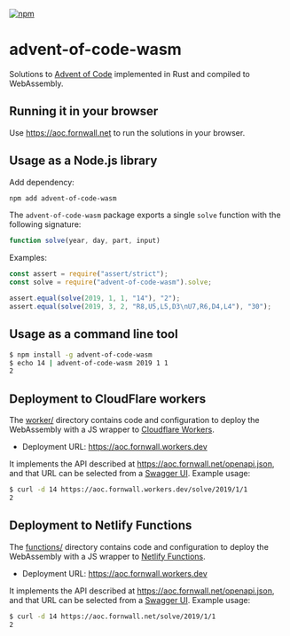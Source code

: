 [![npm](https://img.shields.io/npm/v/advent-of-code-wasm.svg)](https://www.npmjs.com/package/advent-of-code-wasm)

# advent-of-code-wasm

Solutions to [Advent of Code](https://adventofcode.com/) implemented in Rust and compiled to WebAssembly.

## Running it in your browser

Use https://aoc.fornwall.net to run the solutions in your browser.

## Usage as a Node.js library

Add dependency:

```sh
npm add advent-of-code-wasm
```

The `advent-of-code-wasm` package exports a single `solve` function with the following signature:

```js
function solve(year, day, part, input)
```

Examples:

```js
const assert = require("assert/strict");
const solve = require("advent-of-code-wasm").solve;

assert.equal(solve(2019, 1, 1, "14"), "2");
assert.equal(solve(2019, 3, 2, "R8,U5,L5,D3\nU7,R6,D4,L4"), "30");
```

## Usage as a command line tool

```sh
$ npm install -g advent-of-code-wasm
$ echo 14 | advent-of-code-wasm 2019 1 1
2
```

## Deployment to CloudFlare workers

The [worker/](https://github.com/fornwall/advent-of-code/tree/master/crates/wasm/worker) directory contains code and configuration to deploy the WebAssembly with a JS wrapper to [Cloudflare Workers](https://workers.cloudflare.com/).

- Deployment URL: https://aoc.fornwall.workers.dev

It implements the API described at https://aoc.fornwall.net/openapi.json, and that URL can be selected from a [Swagger UI](https://aoc.fornwall.net/api/). Example usage:

```sh
$ curl -d 14 https://aoc.fornwall.workers.dev/solve/2019/1/1
2
```

## Deployment to Netlify Functions

The [functions/](https://github.com/fornwall/advent-of-code/tree/master/crates/wasm/functions) directory contains code and configuration to deploy the WebAssembly with a JS wrapper to [Netlify Functions](https://www.netlify.com/products/functions/).

- Deployment URL: https://aoc.fornwall.workers.dev

It implements the API described at https://aoc.fornwall.net/openapi.json, and that URL can be selected from a [Swagger UI](https://aoc.fornwall.net/api/). Example usage:

```sh
$ curl -d 14 https://aoc.fornwall.net/solve/2019/1/1
2
```
